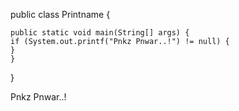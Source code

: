 
public class Printname {

	public static void main(String[] args) {
	if (System.out.printf("Pnkz Pnwar..!") != null) {
	}
	}
}
	


Pnkz Pnwar..!
